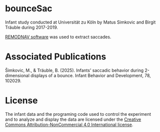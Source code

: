 # bounceSac
Infant study conducted at Universität zu Köln by Matus Simkovic and Birgit Träuble during 2017-2019.

[REMODNAV software](https://github.com/psychoinformatics-de/remodnav) was used to extract saccades.

# Associated Publications

Šimkovic, M., & Träuble, B. (2025). Infants' saccadic behavior during 2-dimensional displays of a bounce. Infant Behavior and Development, 78, 102029.

# License

The infant data and the programing code used to control the experiment and to analyze and display the data are licensed under the [Creative Commons Attribution-NonCommercial 4.0 International license](http://creativecommons.org/licenses/by-nc/4.0/deed.en_US).


